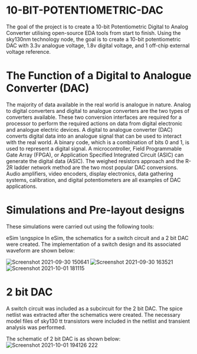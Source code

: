 # 10-BIT-POTENTIOMETRIC-DAC
The goal of the project is to create a 10-bit Potentiometric Digital to Analog Converter utilising open-source EDA tools from start to finish. Using the sky130nm technology node, the goal is to create a 10-bit potentiometric DAC with 3.3v analogue voltage, 1.8v digital voltage, and 1 off-chip external voltage reference.
# The Function of a Digital to Analogue Converter (DAC)
The majority of data available in the real world is analogue in nature. Analog to digital converters and digital to analogue converters are the two types of converters available. These two conversion interfaces are required for a processor to perform the required actions on data from digital electronic and analogue electric devices. A digital to analogue converter (DAC) converts digital data into an analogue signal that can be used to interact with the real world. A binary code, which is a combination of bits 0 and 1, is used to represent a digital signal. A microcontroller, Field Programmable Gate Array (FPGA), or Application Specified Integrated Circuit (ASIC) can generate the digital data (ASIC). The weighed resistors approach and the R-2R ladder network method are the two most popular DAC conversions. Audio amplifiers, video encoders, display electronics, data gathering systems, calibration, and digital potentiometers are all examples of DAC applications.
# Simulations and Pre-layout designs
These simulations were carried out using the following tools:

eSim \sngspice
In eSim, the schematics for a switch circuit and a 2 bit DAC were created.
The implementation of a switch design and its associated waveform are shown below:

![Screenshot 2021-09-30 150641](https://user-images.githubusercontent.com/91714449/135608409-5236ebf0-53c7-470c-a204-7ba2f466ce0e.png)
![Screenshot 2021-09-30 163521](https://user-images.githubusercontent.com/91714449/135609237-7fb66ca2-c70f-4880-808b-fd27f303fe08.png)
![Screenshot 2021-10-01 181115](https://user-images.githubusercontent.com/91714449/135644230-1208aa99-b6d2-4e1e-b8a5-6861879eaab5.png)
# 2 bit DAC
A switch circuit was included as a subcircuit for the 2 bit DAC. The spice netlist was extracted after the schematics were created. The necessary model files of sky130 tt transistors were included in the netlist and transient analysis was performed.

The schematic of 2 bit DAC is as shown below:
![Screenshot 2021-10-01 194126  222](https://user-images.githubusercontent.com/91714449/135649856-5a7bcd2d-97b4-4253-919a-e18ab37d5477.png)
